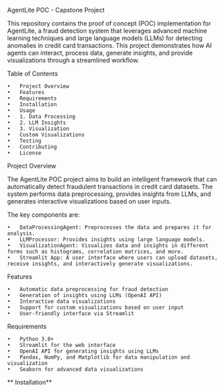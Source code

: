 AgentLite POC - Capstone Project

This repository contains the proof of concept (POC) implementation for AgentLite, a fraud detection system that leverages advanced machine learning techniques and large language models (LLMs) for detecting anomalies in credit card transactions. This project demonstrates how AI agents can interact, process data, generate insights, and provide visualizations through a streamlined workflow.

Table of Contents

	•	Project Overview
	•	Features
	•	Requirements
	•	Installation
	•	Usage
	•	1. Data Processing
	•	2. LLM Insights
	•	3. Visualization
	•	Custom Visualizations
	•	Testing
	•	Contributing
	•	License

Project Overview

The AgentLite POC project aims to build an intelligent framework that can automatically detect fraudulent transactions in credit card datasets. The system performs data preprocessing, provides insights from LLMs, and generates interactive visualizations based on user inputs.

The key components are:

	•	DataProcessingAgent: Preprocesses the data and prepares it for analysis.
	•	LLMProcessor: Provides insights using large language models.
	•	VisualizationAgent: Visualizes data and insights in different forms such as histograms, correlation matrices, and more.
	•	Streamlit App: A user interface where users can upload datasets, receive insights, and interactively generate visualizations.

Features

	•	Automatic data preprocessing for fraud detection
	•	Generation of insights using LLMs (OpenAI API)
	•	Interactive data visualizations
	•	Support for custom visualizations based on user input
	•	User-friendly interface via Streamlit

Requirements

	•	Python 3.8+
	•	Streamlit for the web interface
	•	OpenAI API for generating insights using LLMs
	•	Pandas, NumPy, and Matplotlib for data manipulation and visualization
	•	Seaborn for advanced data visualizations



** Installation**
